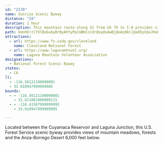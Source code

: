 ```yaml
---
id: "2170"
name: Sunrise Scenic Byway
distance: "24"
duration: 1 hour
description: This mountain route along S1 from US 79 to I-8 provides views of mountain meadows, forests and the Anza-Borrego Desert 6,000 feet below.
path: kmnhErzlfUlBoGxAyBrByAhYyPpCmBbCcCdr@oy@vAwBj@oAz@kC|@aERyC@aJHoEl@yD^qAbG{LrAsBhAsA`CuBpAy@rCiAfDs@|CSdP`@~AEfB[|BeA`NoHn@k@~@aBb@wBXsCTs@tCmERu@h@kEl@qBz@aBvDsEnAuBr@eB~AgHrAyBrAqAh@y@d@}ANsD^iCb@aA~@mA|XcVhAq@zA_@nAKpJU~Ds@lg@yQ|BoAlDwCn@YzA_@jHgAzNqB`Aa@xAaAx@}@rDiFvAcAv@_@|Aa@bAKzCAvBs@z@o@v@aA^w@h@cCRyDRkAtAmCj@e@lAg@vFqAx@o@z@oAl@gBTuA?sAcAuR?}@Hs@d@gB|@kBnOkQzAgAzAw@hXcNxA}@dF_EnAu@~Aq@dAUrOeB|Ew@~MgA`LuAxAc@|B_BhAgB^aAZqALsA?eCSmC_ByEi@aC@sAVsB^gAb@q@xx@q`AlD{EnByC~ByEfBmEtAoCzB}ChBgBdBmAbMqEnCsAbXoQrBgApX{Kx@q@Zc@t@cBVyAF{EFe@^yAx@uAdCoBhAm@fCg@`He@pBy@f@e@tAoBzB}GrGaJdBwCbAyB|@sCbAeErBcOn@qCrBoFd^gr@jJiQvAeC|AsBvWqZ|HwIrCqBdHmDpJkErAUdADhBl@x@x@zFvKd@n@r@x@`InGn@^hA^rBPz@CjIeAxABhARxAl@`DjChEdCvI`DfCx@rBZ`BPzBBdAKrDy@xDm@vA@hARrB|@~@r@xArB|@`A|G~Dv@x@t@lAn@xBXzAdDfZLnECzKLdDVhBb@pBn@jBx@~AlAzArDrDhAdBhAbDTdBRlEUlDq@pCcFfO{@lBeFpG_DnDyAlAuMbIoAdAmBxBcD`Go@`AmCnCyCzAgF~A_CzAgBrB}B|Ek@x@m@f@u@d@yAd@kLr@eARkAj@k@f@c@l@c@jAW~B?rANlAXfAf@~@jAjAlUzKjAx@bAnAd@bA|AtFh@dA~B~CZ`A`@pBFfBGjBcA|FIdB?lC`BtR`A~El@zAdA`BhBbBfDdC~@zAZfALv@NhJ^`Cr@dBh@v@~FbG^j@bBlExA~A`Af@dB\fDTdAh@|CnCh@x@b@lATpB?p@y@zEQjCjAvONx@b@dAt@fAdAjAh@^v@R~CXl@Rt@d@tB~B|@`@n@JbA?t@K|Ay@x@U~@KrEFfBa@n@Ep@Df@Rb@^hAfCh@r@j@f@vBn@nBKpDmArE_A|B@rDx@~@B~AObCm@xDAh@KlCsAjBq@~A?f@JbLdDx@j@dAlBRnBBdCTlAnBxENl@Br@Gp@{AxFMt@Av@t@hHT~@Xh@h@`@zFpAr@XtA`BZ`AXpC[lC@dAb@dBb@l@hAr@bG`Br@j@hAtBnAx@bAPxAQxBu@hC@fAOdBwAxAgBhA_@fBCxBVxCx@xA~@lD~BlEzB
attractions:
  - url: https://www.fs.usda.gov/cleveland
    name: Cleveland National Forest
  - url: https://www.lagunamtnvol.org/
    name: Laguna Mountain Volunteer Association
designations:
  - National Forest Scenic Byway
states:
  - CA
ll:
  - -116.56121100000001
  - 33.010947999999985
bounds:
  - - -116.56121100000001
    - 32.811081000000115
  - - -116.41567999999995
    - 33.010947999999985

---
```


Located between the Cuyamaca Reservoir and Laguna Junction, this U.S. Forest Service scenic byway provides views of mountain meadows, forests and the Anza-Borrego Desert 6,000 feet below.
